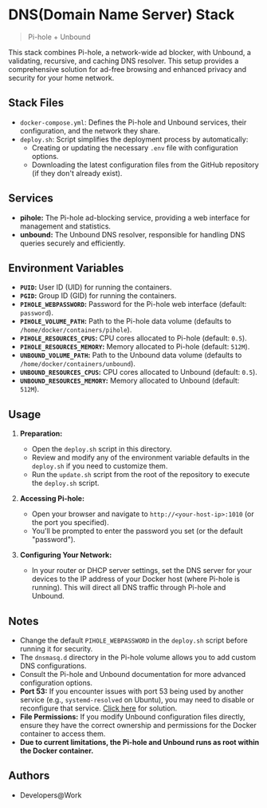 # DNS(Domain Name Server) Stack 
> Pi-hole + Unbound

This stack combines Pi-hole, a network-wide ad blocker, with Unbound, a validating, recursive, and caching DNS resolver. This setup provides a comprehensive solution for ad-free browsing and enhanced privacy and security for your home network.

## Stack Files

- `docker-compose.yml`: Defines the Pi-hole and Unbound services, their configuration, and the network they share.
- `deploy.sh`: Script simplifies the deployment process by automatically:
    -  Creating or updating the necessary `.env` file with configuration options.
    -  Downloading the latest configuration files from the GitHub repository (if they don't already exist).

## Services

- **pihole:**  The Pi-hole ad-blocking service, providing a web interface for management and statistics.
- **unbound:** The Unbound DNS resolver, responsible for handling DNS queries securely and efficiently.

## Environment Variables

- **`PUID`:** User ID (UID) for running the containers.
- **`PGID`:** Group ID (GID) for running the containers.
- **`PIHOLE_WEBPASSWORD`:** Password for the Pi-hole web interface (default: `password`). 
- **`PIHOLE_VOLUME_PATH`:** Path to the Pi-hole data volume (defaults to `/home/docker/containers/pihole`).
- **`PIHOLE_RESOURCES_CPUS`:** CPU cores allocated to Pi-hole (default: `0.5`).
- **`PIHOLE_RESOURCES_MEMORY`:** Memory allocated to Pi-hole (default: `512M`).
- **`UNBOUND_VOLUME_PATH`:** Path to the Unbound data volume (defaults to `/home/docker/containers/unbound`).
- **`UNBOUND_RESOURCES_CPUS`:** CPU cores allocated to Unbound (default: `0.5`).
- **`UNBOUND_RESOURCES_MEMORY`:** Memory allocated to Unbound (default: `512M`).

## Usage

1.  **Preparation:**
    -   Open the `deploy.sh` script in this directory.
    -   Review and modify any of the environment variable defaults in the `deploy.sh` if you need to customize them.
    -   Run the `update.sh` script from the root of the repository to execute the `deploy.sh` script.

2.  **Accessing Pi-hole:**
    -   Open your browser and navigate to `http://<your-host-ip>:1010` (or the port you specified).
    -   You'll be prompted to enter the password you set (or the default "password").

3.  **Configuring Your Network:**
    -   In your router or DHCP server settings, set the DNS server for your devices to the IP address of your Docker host (where Pi-hole is running). This will direct all DNS traffic through Pi-hole and Unbound.

## Notes

*   Change the default `PIHOLE_WEBPASSWORD` in the `deploy.sh` script before running it for security.
*   The `dnsmasq.d` directory in the Pi-hole volume allows you to add custom DNS configurations.
*   Consult the Pi-hole and Unbound documentation for more advanced configuration options.
*   **Port 53:** If you encounter issues with port 53 being used by another service (e.g., `systemd-resolved` on Ubuntu), you may need to disable or reconfigure that service. [Click here](https://www.linuxuprising.com/2020/07/ubuntu-how-to-free-up-port-53-used-by.html) for solution.
*   **File Permissions:** If you modify Unbound configuration files directly, ensure they have the correct ownership and permissions for the Docker container to access them.
*   **Due to current limitations, the Pi-hole and Unbound runs as root within the Docker container.**

## Authors

*   Developers@Work
